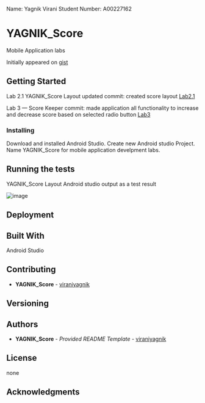   Name: Yagnik Virani
  Student Number: A00227162
  
# YAGNIK_Score

Mobile Application labs

Initially appeared on
[gist](https://github.com/viraniyagnik/YAGNIK_Score)



## Getting Started

Lab 2.1 YAGNIK_Score Layout updated commit: created score layout
[Lab2.1](https://github.com/viraniyagnik/YAGNIK_Score/commit/0ab744559059d2ae1f39acc1e9dd191f4b324033)

Lab 3 — Score Keeper commit: made application all functionality to increase and decrease score based on selected radio button
[Lab3](https://github.com/viraniyagnik/YAGNIK_Score/blob/main/app/src/main/java/com/example/yagnik_score/MainActivity.java)




### Installing

Download and installed Android Studio. Create new Android studio Project. Name YAGNIK_Score for mobile application develpment labs.

## Running the tests
YAGNIK_Score Layout Android studio output as a test result

![image](https://user-images.githubusercontent.com/77527826/155259477-ae8f8f60-b4c7-4c91-8dd4-bb261e745f2d.png)



## Deployment


## Built With
Android Studio


## Contributing
 - **YAGNIK_Score** -
    [viraniyagnik](https://github.com/viraniyagnik)


## Versioning



## Authors

  - **YAGNIK_Score** - *Provided README Template* -
    [viraniyagnik](https://github.com/viraniyagnik)



## License

none

## Acknowledgments


